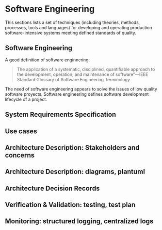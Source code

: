# Software Engineering

This sections lists a set of techniques (including theories, methods, processes, tools and languages) for developing and operating production software-intensive systems meeting defined standards of quality.

## Software Engineering
A good definition of software enginnering:

> The application of a systematic, disciplined, quantifiable approach to the development, operation, and maintenance of software"—IEEE Standard Glossary of Software Engineering Terminology

The need of software engineering appears to solve the issues of low quality software proyects. Software engineering defines software development lifecycle of a project.


## System Requirements Specification

## Use cases

## Architecture Description: Stakeholders and concerns

## Architecture Description: diagrams, plantuml

## Architecture Decision Records

## Verification & Validation: testing, test plan

## Monitoring: structured logging, centralized logs

